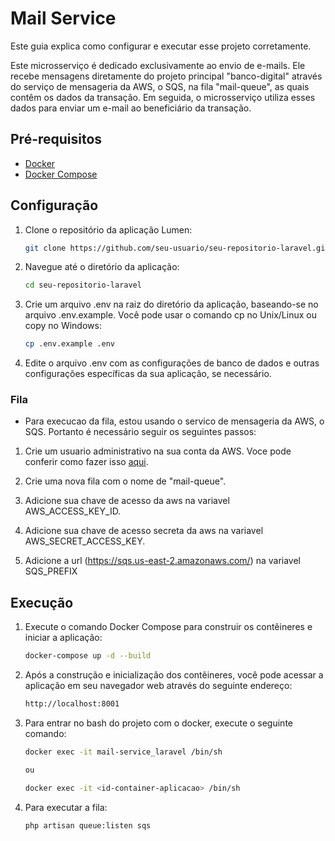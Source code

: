 # Mail Service

Este guia explica como configurar e executar esse projeto corretamente.

Este microsserviço é dedicado exclusivamente ao envio de e-mails. Ele recebe mensagens diretamente do projeto principal "banco-digital" através do serviço de mensageria da AWS, o SQS, na fila "mail-queue", as quais contêm os dados da transação. Em seguida, o microsserviço utiliza esses dados para enviar um e-mail ao beneficiário da transação.

## Pré-requisitos

- [Docker](https://docs.docker.com/get-docker/)
- [Docker Compose](https://docs.docker.com/compose/install/)

## Configuração

1. Clone o repositório da aplicação Lumen:

   ```bash
   git clone https://github.com/seu-usuario/seu-repositorio-laravel.git

2. Navegue até o diretório da aplicação:

   ```bash
   cd seu-repositorio-laravel

3. Crie um arquivo .env na raiz do diretório da aplicação, baseando-se no arquivo .env.example. Você pode usar o comando cp no Unix/Linux ou copy no Windows:

   ```bash
   cp .env.example .env

4. Edite o arquivo .env com as configurações de banco de dados e outras configurações específicas da sua aplicação, se necessário.

### Fila

- Para execucao da fila, estou usando o servico de mensageria da AWS, o SQS. Portanto é necessário seguir os seguintes passos:

1. Crie um usuario administrativo na sua conta da AWS. Voce pode conferir como fazer isso [aqui](https://docs.aws.amazon.com/AWSSimpleQueueService/latest/SQSDeveloperGuide/sqs-setting-up.html).

2. Crie uma nova fila com o nome de "mail-queue".

3. Adicione sua chave de acesso da aws na variavel AWS_ACCESS_KEY_ID.

4. Adicione sua chave de acesso secreta da aws na variavel AWS_SECRET_ACCESS_KEY.

5. Adicione a url (https://sqs.us-east-2.amazonaws.com/<account-id>) na variavel SQS_PREFIX
    
## Execução

1. Execute o comando Docker Compose para construir os contêineres e iniciar a aplicação:

   ```bash
   docker-compose up -d --build

2. Após a construção e inicialização dos contêineres, você pode acessar a aplicação em seu navegador web através do seguinte endereço:

    ```bash
   http://localhost:8001

3. Para entrar no bash do projeto com o docker, execute o seguinte comando:

    ```bash
   docker exec -it mail-service_laravel /bin/sh
   
   ou
   
   docker exec -it <id-container-aplicacao> /bin/sh
   
4. Para executar a fila:

    ```bash
   php artisan queue:listen sqs
